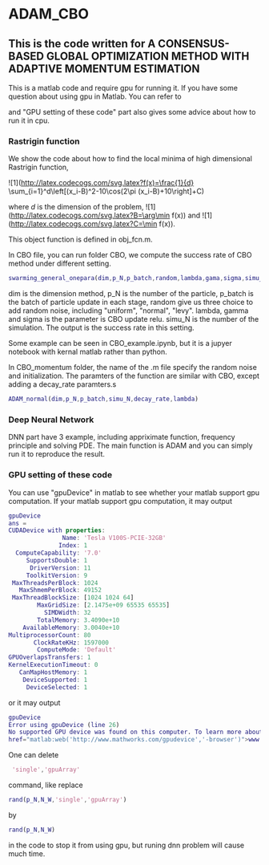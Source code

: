 # ADAM_CBO
## This is the code written for A CONSENSUS-BASED GLOBAL OPTIMIZATION METHOD WITH ADAPTIVE MOMENTUM ESTIMATION
This is a matlab code and require gpu for running it.  If you have some question about using gpu in Matlab. You can refer to 

[GPU Computing]: https://www.mathworks.com/help/parallel-computing/gpu-computing.htm

and  "GPU setting of these code" part also gives some advice about how to run it in cpu.

### Rastrigin function

We show the code about how to find the local minima of high dimensional Rastrigin function,

![1](http://latex.codecogs.com/svg.latex?f(x)=\frac{1}{d} \sum_{i=1}^d\left[(x_i-B)^2-10\cos(2\pi (x_i-B)+10\right]+C)

where $d$ is the dimension of the problem, ![1](http://latex.codecogs.com/svg.latex?B=\arg\min f(x)) and ![1](http://latex.codecogs.com/svg.latex?​C=\min f(x)).

This object function is defined in obj_fcn.m.

In CBO file, you can run folder CBO, we compute the success rate of CBO method under different setting.

```matlab
swarming_general_onepara(dim,p_N,p_batch,random,lambda,gama,sigma,simu_N)
```

dim is the dimension method, p_N is the number of the particle, p_batch is the batch of particle update in each stage, random give us three choice to add random noise, including "uniform", "normal", "levy".  lambda, gamma and sigma is the parameter is CBO update relu. simu_N is the number of the simulation. The output is the success rate in this setting.

Some example can be seen in CBO_example.ipynb, but it is a jupyer notebook with kernal matlab rather than python.

In CBO_momentum folder, the name of the .m file specify the random noise and initialization. The paramters of the function are similar with CBO, except adding a decay_rate paramters.s

```matlab
ADAM_normal(dim,p_N,p_batch,simu_N,decay_rate,lambda)
```

### Deep Neural Network

DNN part have 3 example, including appriximate function, frequency principle and solving PDE. The main function is ADAM and you can simply run it to reproduce the result.

### GPU setting of these code

You can use "gpuDevice" in matlab to see whether your matlab support gpu computation. If your matlab support gpu computation, it may output

```matlab
gpuDevice
ans = 
CUDADevice with properties:
               Name: 'Tesla V100S-PCIE-32GB'
              Index: 1
  ComputeCapability: '7.0'
     SupportsDouble: 1
      DriverVersion: 11
     ToolkitVersion: 9
 MaxThreadsPerBlock: 1024
   MaxShmemPerBlock: 49152
 MaxThreadBlockSize: [1024 1024 64]
        MaxGridSize: [2.1475e+09 65535 65535]
          SIMDWidth: 32
        TotalMemory: 3.4090e+10
    AvailableMemory: 3.0040e+10
MultiprocessorCount: 80
       ClockRateKHz: 1597000
        ComputeMode: 'Default'
GPUOverlapsTransfers: 1
KernelExecutionTimeout: 0
   CanMapHostMemory: 1
    DeviceSupported: 1
     DeviceSelected: 1
```


or it may output
```matlab
gpuDevice
Error using gpuDevice (line 26)
No supported GPU device was found on this computer. To learn more about supported GPU devices, see <a
href="matlab:web('http://www.mathworks.com/gpudevice','-browser')">www.mathworks.com/gpudevice</a>.
```

One can delete

```matlab
 'single','gpuArray'
```

command, like replace

```matlab
rand(p_N,N_W,'single','gpuArray')
```

by

```matlab
rand(p_N,N_W)
```

in the code to stop it from using gpu, but runing dnn problem will cause much time.



